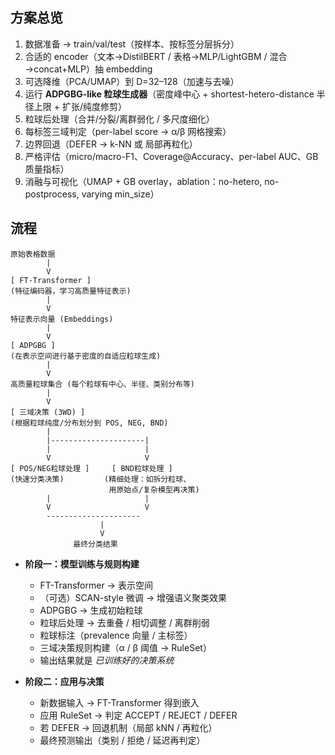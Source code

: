 ## 方案总览

1. 数据准备 → train/val/test（按样本、按标签分层拆分）
2. 合适的 encoder（文本→DistilBERT / 表格→MLP/LightGBM / 混合→concat+MLP）抽 embedding
3. 可选降维（PCA/UMAP）到 D=32–128（加速与去噪）
4. 运行 **ADPGBG-like 粒球生成器**（密度峰中心 + shortest-hetero-distance 半径上限 + 扩张/纯度修剪）
5. 粒球后处理（合并/分裂/离群弱化 / 多尺度细化）
6. 每标签三域判定（per-label score → α/β 网格搜索）
7. 边界回退（DEFER → k-NN 或 局部再粒化）
8. 严格评估（micro/macro-F1、Coverage@Accuracy、per-label AUC、GB 质量指标）
9. 消融与可视化（UMAP + GB overlay，ablation：no-hetero, no-postprocess, varying min_size）

## 流程

```
原始表格数据
        |
        V
[ FT-Transformer ]
(特征编码器，学习高质量特征表示)
        |
        V
特征表示向量 (Embeddings)
        |
        V
[ ADPGBG ]
(在表示空间进行基于密度的自适应粒球生成)
        |
        V
高质量粒球集合 (每个粒球有中心、半径、类别分布等)
        |
        V
[ 三域决策 (3WD) ]
(根据粒球纯度/分布划分到 POS, NEG, BND)
        |
        |---------------------|
        |                     |
        V                     V
[ POS/NEG粒球处理 ]     [ BND粒球处理 ]
(快速分类决策)         (精细处理：如拆分粒球、
                      用原始点/复杂模型再决策)
        |                     |
        V                     V
        ---------------------
                    |
                    V
              最终分类结果
```



-   **阶段一：模型训练与规则构建**
    -   FT-Transformer → 表示空间
    -   （可选）SCAN-style 微调 → 增强语义聚类效果
    -   ADPGBG → 生成初始粒球
    -   粒球后处理 → 去重叠 / 相切调整 / 离群削弱
    -   粒球标注（prevalence 向量 / 主标签）
    -   三域决策规则构建（α / β 阈值 → RuleSet）
    -   输出结果就是 *已训练好的决策系统*
-   **阶段二：应用与决策**

    * 新数据输入 → FT-Transformer 得到嵌入
    * 应用 RuleSet → 判定 ACCEPT / REJECT / DEFER
    * 若 DEFER → 回退机制（局部 kNN / 再粒化）
    * 最终预测输出（类别 / 拒绝 / 延迟再判定）
